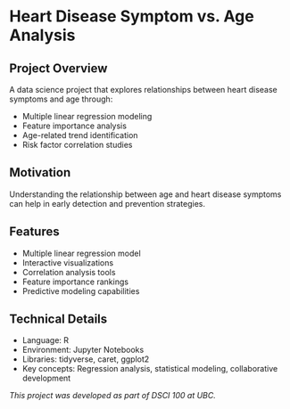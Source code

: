 # Heart Disease Symptom vs. Age Analysis
## Project Overview
A data science project that explores relationships between heart disease symptoms and age through:
* Multiple linear regression modeling
* Feature importance analysis
* Age-related trend identification
* Risk factor correlation studies

## Motivation
Understanding the relationship between age and heart disease symptoms can help in early detection and prevention strategies.

## Features
* Multiple linear regression model
* Interactive visualizations
* Correlation analysis tools
* Feature importance rankings
* Predictive modeling capabilities

## Technical Details
* Language: R
* Environment: Jupyter Notebooks
* Libraries: tidyverse, caret, ggplot2
* Key concepts: Regression analysis, statistical modeling, collaborative development

_This project was developed as part of DSCI 100 at UBC._
